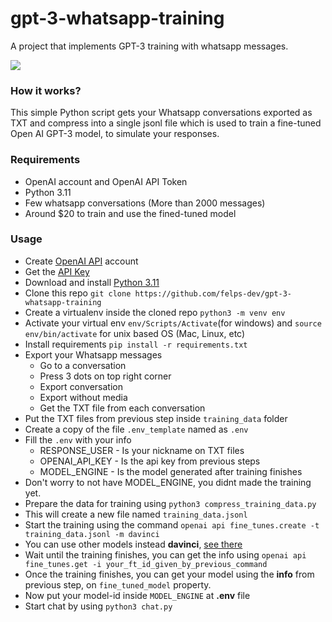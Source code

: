 # gpt-3-whatsapp-training

A project that implements GPT-3 training with whatsapp messages.

<img src="https://pbs.twimg.com/media/Fk9BfSbXgAAWRhA?format=jpg&name=large">

### How it works?

This simple Python script gets your Whatsapp conversations exported as TXT and compress into a single jsonl file which is used to train a fine-tuned Open AI GPT-3 model, to simulate your responses.

### Requirements

- OpenAI account and OpenAI API Token
- Python 3.11
- Few whatsapp conversations (More than 2000 messages)
- Around $20 to train and use the fined-tuned model

### Usage

- Create [OpenAI API](https://openai.com/api/) account
- Get the [API Key](https://beta.openai.com/account/api-keys)
- Download and install [Python 3.11](https://www.python.org/downloads/)
- Clone this repo `git clone https://github.com/felps-dev/gpt-3-whatsapp-training`
- Create a virtualenv inside the cloned repo `python3 -m venv env`
- Activate your virtual env `env/Scripts/Activate`(for windows) and `source env/bin/activate` for unix based OS (Mac, Linux, etc)
- Install requirements `pip install -r requirements.txt`
- Export your Whatsapp messages
  - Go to a conversation
  - Press 3 dots on top right corner
  - Export conversation
  - Export without media
  - Get the TXT file from each conversation
- Put the TXT files from previous step inside `training_data` folder
- Create a copy of the file `.env_template` named as `.env`
- Fill the `.env` with your info
  - RESPONSE_USER - Is your nickname on TXT files
  - OPENAI_API_KEY - Is the api key from previous steps
  - MODEL_ENGINE - Is the model generated after training finishes
- Don't worry to not have MODEL_ENGINE, you didnt made the training yet.
- Prepare the data for training using `python3 compress_training_data.py`
- This will create a new file named `training_data.jsonl`
- Start the training using the command `openai api fine_tunes.create -t training_data.jsonl -m davinci`
- You can use other models instead **davinci**, [see there](https://beta.openai.com/docs/models/gpt-3)
- Wait until the training finishes, you can get the info using `openai api fine_tunes.get -i your_ft_id_given_by_previous_command`
- Once the training finishes, you can get your model using the **info** from previous step, on `fine_tuned_model` property.
- Now put your model-id inside `MODEL_ENGINE` at **.env** file
- Start chat by using `python3 chat.py`
